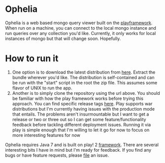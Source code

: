 Ophelia
=======

Ophelia is a web based mongo query viewer built on the [playframework](http://playframework.org).  When run on
a machine, you can connect to the local mongo instance and run queries over any collection you'd like.
Currently, it only works for local instances of mongo but that will change soon.  Hopefully.

How to run it
======

1. One option is to download the latest distribution from [here](https://github.com/evanchooly/ophelia/downloads).
   Extract the bundle wherever you'd like.  The distribution is self-contained and can be run with the "start" script
   in the root the zip file.  This assumes some flavor of UNIX to run the app.
1. Another is to simply clone the repository using the url above.  You should be familiar with how the play framework
   works before trying this approach.  You can find specific release tags [here](https://github.com/evanchooly/ophelia/tags).
   Play supports war distributions but I'm currently having issues with the production mode
   that entails.  The problems aren't insurmountable but I want to get a release or two or three out so I can get some
   feature/functionality feedback before tackling different deployment issues.  Running it via play is simple enough
   that I'm willing to let it go for now to focus on more interesting features for now

Ophelia requires Java 7 and is built on play! 2 [framework](http://www.playframework.org/documentation/2.0.3/Installing).
There are several interesting bits I have in mind but I'm ready for feedback.  If you find any bugs or have feature
requests, please [file](https://github.com/evanchooly/ophelia/issues) an issue.